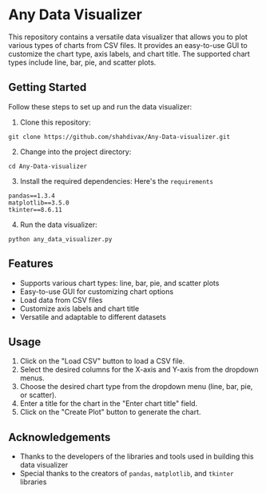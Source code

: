 # Any Data Visualizer

This repository contains a versatile data visualizer that allows you to plot various types of charts from CSV files. It provides an easy-to-use GUI to customize the chart type, axis labels, and chart title. The supported chart types include line, bar, pie, and scatter plots.

## Getting Started

Follow these steps to set up and run the data visualizer:

1. Clone this repository:
```
git clone https://github.com/shahdivax/Any-Data-visualizer.git
```

2. Change into the project directory:
```
cd Any-Data-visualizer
```

3. Install the required dependencies:
Here's the `requirements`

```
pandas==1.3.4
matplotlib==3.5.0
tkinter==8.6.11
```

4. Run the data visualizer:
```
python any_data_visualizer.py
```

## Features

- Supports various chart types: line, bar, pie, and scatter plots
- Easy-to-use GUI for customizing chart options
- Load data from CSV files
- Customize axis labels and chart title
- Versatile and adaptable to different datasets

## Usage

1. Click on the "Load CSV" button to load a CSV file.
2. Select the desired columns for the X-axis and Y-axis from the dropdown menus.
3. Choose the desired chart type from the dropdown menu (line, bar, pie, or scatter).
4. Enter a title for the chart in the "Enter chart title" field.
5. Click on the "Create Plot" button to generate the chart.

## Acknowledgements

- Thanks to the developers of the libraries and tools used in building this data visualizer
- Special thanks to the creators of `pandas`, `matplotlib`, and `tkinter` libraries
